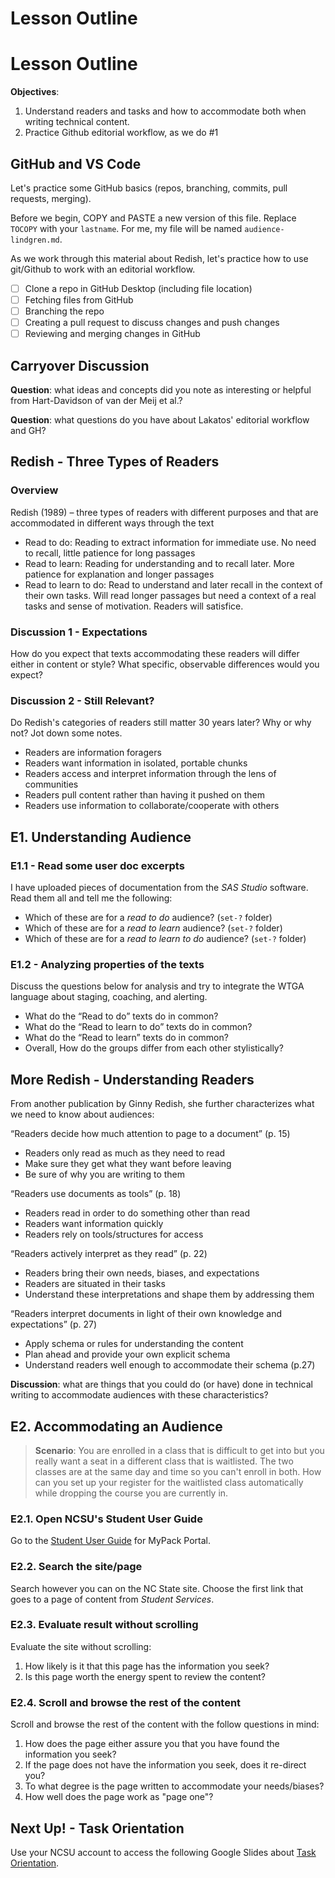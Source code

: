 # Lesson Outline
# Lesson Outline

**Objectives**:

1. Understand readers and tasks and how to accommodate both when writing technical content.
2. Practice Github editorial workflow, as we do #1

## GitHub and VS Code

Let's practice some GitHub basics (repos, branching, commits, pull requests, merging).

Before we begin, COPY and PASTE a new version of this file. Replace `TOCOPY` with your `lastname`. For me, my file will be named `audience-lindgren.md`.

As we work through this material about Redish, let's practice how to use git/Github to work with an editorial workflow.

- [ ] Clone a repo in GitHub Desktop (including file location)
- [ ] Fetching files from GitHub
- [ ] Branching the repo
- [ ] Creating a pull request to discuss changes and push changes
- [ ] Reviewing and merging changes in GitHub

## Carryover Discussion

**Question**: what ideas and concepts did you note as interesting or helpful from Hart-Davidson of van der Meij et al.?

**Question**: what questions do you have about Lakatos' editorial workflow and GH?

## Redish - Three Types of Readers

### Overview

Redish (1989) – three types of readers with different purposes and that are accommodated in different ways through the text

- Read to do: Reading to extract information for immediate use. No need to recall, little patience for long passages
- Read to learn: Reading for understanding and to recall later.  More patience for explanation and longer passages
- Read to learn to do: Read to understand and later recall in the context of their own tasks. Will read longer passages but need a context of a real tasks and sense of motivation. Readers will satisfice.

### Discussion 1 - Expectations

How do you expect that texts accommodating these readers will differ either in content or style? What specific, observable differences would you expect?

### Discussion 2 - Still Relevant?

Do Redish's categories of readers still matter 30 years later? Why or why not? Jot down some notes.

- Readers are information foragers
- Readers want information in isolated, portable chunks
- Readers access and interpret information through the lens of communities
- Readers pull content rather than having it pushed on them
- Readers use information to collaborate/cooperate with others

## E1. Understanding Audience

### E1.1 - Read some user doc excerpts

I have uploaded pieces of documentation from the *SAS Studio* software. Read them all and tell me the following:

- Which of these are for a *read to do* audience? (`set-?` folder)
- Which of these are for a *read to learn* audience? (`set-?` folder)
- Which of these are for a *read to learn to do* audience? (`set-?` folder)

### E1.2 - Analyzing properties of the texts

Discuss the questions below for analysis and try to integrate the WTGA language about staging, coaching, and alerting.

- What do the “Read to do” texts do in common?
- What do the “Read to learn to do” texts do in common?
- What do the “Read to learn” texts do in common?
- Overall, How do the groups differ from each other stylistically?

## More Redish - Understanding Readers

From another publication by Ginny Redish, she further characterizes what we need to know about audiences:

“Readers decide how much attention to page to a document” (p. 15)
- Readers only read as much as they need to read
- Make sure they get what they want before leaving
- Be sure of why you are writing to them

“Readers use documents as tools” (p. 18)
- Readers read in order to do something other than read
- Readers want information quickly
- Readers rely on tools/structures for access

“Readers actively interpret as they read” (p. 22)
- Readers bring their own needs, biases, and expectations
- Readers are situated in their tasks
- Understand these interpretations and shape them by addressing them

“Readers interpret documents in light of their own knowledge and expectations” (p. 27)
- Apply schema or rules for understanding the content
- Plan ahead and provide your own explicit schema
- Understand readers well enough to accommodate their schema (p.27)

**Discussion**: what are things that you could do (or have) done in technical writing to accommodate audiences with these characteristics?

## E2. Accommodating an Audience

> **Scenario**: You are enrolled in a class that is difficult to get into but you really want a seat in a different class that is waitlisted. The two classes are at the same day and time so you can't enroll in both. How can you set up your register for the waitlisted class automatically while dropping the course you are currently in.

### E2.1. Open NCSU's Student User Guide

Go to the [Student User Guide](https://sis.emas.ncsu.edu/students/) for MyPack Portal.

### E2.2. Search the site/page

Search however you can on the NC State site. Choose the first link that goes to a page of content from *Student Services*.

### E2.3. Evaluate result without scrolling

Evaluate the site without scrolling:

1. How likely is it that this page has the information you seek?
2. Is this page worth the energy spent to review the content?

### E2.4. Scroll and browse the rest of the content

Scroll and browse the rest of the content with the follow questions in mind:

1. How does the page either assure you that you have found the information you seek?
2. If the page does not have the information you seek, does it re-direct you?
3. To what degree is the page written to accommodate your needs/biases?
4. How well does the page work as "page one"?

## Next Up! - Task Orientation

Use your NCSU account to access the following Google Slides about [Task Orientation](https://docs.google.com/presentation/d/1QDSchasxTbvmpup093VWrJ96j3X-XBXK/edit?usp=sharing&ouid=106375923921921850595&rtpof=true&sd=true).
